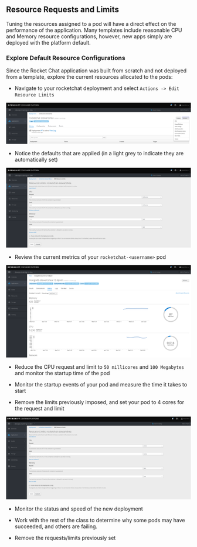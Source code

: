 ## Resource Requests and Limits
Tuning the resources assigned to a pod will have a direct effect on the performance of the application. 
Many templates include reasonable CPU and Memory resource configurations, however, new apps simply are deployed with the platform default. 

### Explore Default Resource Configurations
Since the Rocket Chat application was built from scratch and not deployed from a template, explore the current resources allocated to the pods: 

- Navigate to your rocketchat deployment and select `Actions -> Edit Resource Limits`

![](../assets/13_resources_01.png)

- Notice the defaults that are applied (in a light grey to indicate they are automatically set)

![](../assets/13_resources_02.png)

- Review the current metrics of your `rocketchat-<username>` pod

![](../assets/13_resources_03.png)

- Reduce the CPU request and limit to `50 millicores` and `100 Megabytes` and monitor the startup time of the pod

- Monitor the startup events of your pod and measure the time it takes to start

- Remove the limits previously imposed, and set your pod to 4 cores for the request and limit

![](../assets/13_resources_04.png)

- Monitor the status and speed of the new deployment

- Work with the rest of the class to determine why some pods may have succeeded, and others are failing. 

- Remove the requests/limits previously set